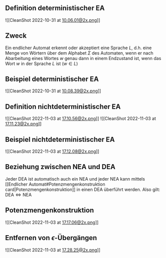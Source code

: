 ## Definition deterministischer EA

![[CleanShot 2022-10-31 at 10.06.01@2x.png]]

## Zweck

Ein endlicher Automat erkennt oder akzeptiert eine Sprache $L$, d.h. eine Menge von Wörtern über dem Alphabet $\Sigma$ des Automaten, wenn er nach Abarbeitung eines Wortes $w$ genau dann in einem Endzustand ist, wenn das Wort $w$ in der Sprache $L$ ist $(w \in L)$

## Beispiel deterministischer EA

![[CleanShot 2022-10-31 at 10.08.39@2x.png]]

## Definition nichtdeterministischer EA

![[CleanShot 2022-11-03 at 17.10.56@2x.png]]
![[CleanShot 2022-11-03 at 17.11.23@2x.png]]

## Beispiel nichtdeterministischer EA

![[CleanShot 2022-11-03 at 17.12.08@2x.png]]

## Beziehung zwischen NEA und DEA

Jeder DEA ist automatisch auch ein NEA und jeder NEA kann mittels [[Endlicher Automat#Potenzmengenkonstruktion card|Potenzmengenkonstruktion]] in einen DEA überführt werden. Also gilt:
$\text{DEA} \Leftrightarrow \text{NEA}$

## Potenzmengenkonstruktion

![[CleanShot 2022-11-03 at 17.17.06@2x.png]]

## Entfernen von $\epsilon$-Übergängen

![[CleanShot 2022-11-03 at 17.28.25@2x.png]]
